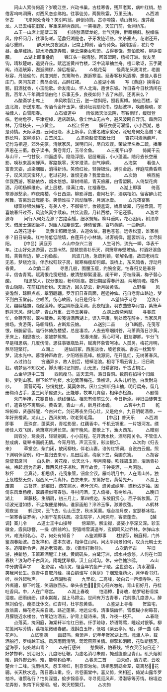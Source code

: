 <!-- { "loadSidebar": true } -->
　　问山人索价何高？岁晚江空，兴动书巢。古桂寒香，残芦老絮，病叶红绡。愁倦客呜呜洞箫，对西风恋恋绨袍。往事徒劳，两鬓秋霜，万里云涛。
　　△西湖怀古
　　飞来何处奇峰？笑引吟翁，醉倒诗筒。古寺啼猿，晴山舞凤，废井藏龙。人已去梅花旧冢，客重来柳树西风。一笑相逢，天竺门前，合涧桥东。
　　△王一山席上题壁二首
　　扫诗愁满壁龙蛇，壮气凭陵，醉眼横斜。脱帽临风，停杯问月，往事伤嗟。范蠡归湖是也，子牙发迹迟些。笑杀豪杰，花谢还开，酒尽重赊。
　　醉厌厌良夜迢迢，记席上樽前，酒令诗条。锦树围香，花灯夺昼，金屋藏娇。碧水冷西施弄瓢，紫云深秦女吹箫。占得春饶，莺怕歌喉，柳妒蛮腰。
　　△湖上即事叠韵
　　锦江头一掬清愁，回首盟鸥，杨柳汀洲。俊友吴钩，晴秋楚岫，退叟齐丘。赋远游黄州竹楼，泛中流翠袖兰舟。檀口歌讴，玉手藏阄。诗酒觥筹，邂逅绸缪，醉后相留。
　　△桃花菊
　　怪黄花厌我清贫，老圃秋容，丹脸偷匀。前度刘郎，东篱陶令，邂逅寒温。延寿客秋风酒樽，想佳人春日庄门。笑问东君：费尽金钱，占醉红裙。
　　△鉴湖小集
　　写《黄庭》换得白鹅，旧酒犹香，小玉能歌。命友南山，怀人北海，遁世东坡。昨日春今日秋清闲在我，百年人千年调烦恼由他！乐事无多，良夜如何？去了朱颜，还再来么？
　　△酸斋学士席上
　　岸风吹裂江云，迸一缕斜阳，照我离樽。倚徙西楼，留连北海，断送东君。传酒令金杯玉笋，傲诗坛羽扇纶巾。惊起波神，唤醒梅魂，翠袖佳人，白雪阳春。
　　△石塘道中
　　雨依微天淡云阴，有客徜徉，缓辔登临。老树危亭，平津短棹，远店疏砧。傲尘世山无古今，避风波鸥自浮沉。霜后园林，万绿枝头，一点黄金。
　　△松江怀古
　　解征衣便可濯缨，小小西湖，总是诗情。天际浮图，云间旧隐，水上新亭。负重名陆家弟兄，泛轻舟何处高僧？老鹤长鸣，翠柳堤边，白苎风生。
　　△肃斋赵使君致仕归
　　杏花村酒满葫芦，记竹马相迎，郊外先驱。清献家风，渊明归兴，尽自欢娱。荣故里名香二疏，播廉声恩在三衢。教子读书，黄卷青灯，玉带金鱼。
　　△三衢平山亭
　　倚阑干云与山平，一勺甘泉，四面虚亭。隐隐浮图，层层罨画，小小蓬瀛。随月去长空雁影，唤秋来高树蝉声。客路飘零，天宇澄清，剑气峥嵘。
　　△海棠
　　看佳人富贵天姿，点染胭脂，消得新诗。笑倚红妆，轻弹银烛，满引金卮。伴庭院黄昏燕子，叹风流天宝环儿。老过花时，谁恨无香？我爱垂丝。
　　△次韵
　　唤西施伴我西游，客路依依，烟水悠悠。翠树啼鹃，青天旅雁，白雪盟鸥。人倚梨花病酒，月明杨柳维舟。试上层楼，绿满江南，红褪春愁。
　　△湖上即事
　　倚高寒渺渺愁余，昨夜南楼，今日西湖。柳影浮图，岩阿杜宇，酒病相如。留客醉山花解舞，寄离愁云雁能书。笑倩谁扶？风动瑶筝，月满冰壶。
　　△元夜宴集
　　绿窗纱银烛梅花，有美人兮，不御铅华。妆镜羞鸾，娇眉敛翠，巧髻盘鸦。可喜娘春纤过茶，风流煞真字续麻。共饮流霞，月转西楼，不记还家。
　　△游龙源寺
　　问行人何处龙源？古路索蟠，细水蜿蜒。柳耳垂阴，花心困雨，树顶摩天。借居士蒲团坐禅，对幽人松麈谈玄。诗债留连，百巧黄鹂，一曲新蝉。
　　△莲花道中
　　洗黄尘照眼沧浪，古道依依，暮色苍苍。远寺松篁，谁家桃李？旧日柴桑。红袖倚低低院墙，白莲开小小林塘。过客徜徉，题罢新诗，立尽斜阳。
　　【中吕】满庭芳
　　△山中杂兴二首
　　人生可怜，流光一瞬，华表千年。江山好处追游遍，古意然。琵琶恨青衫乐天，洞箫寒赤壁坡仙。村酒好溪鱼贱，芙蓉岸边，醉上钓鱼船。
　　风波几场，急疏利锁，顿解名缰。故园老树应无恙，梦绕沧浪。伴赤松归软子房，赋寒梅瘦却何郎。溪桥上，东风暗香，浮动月昏黄。
　　△次韵二首
　　寻思几般，围腰玉瘦，约腕金宽。怕春归又是春将半，信杳青鸾。赋离恨花笺短短，散清愁柳絮漫漫。阑干畔，芳枝绿满，梅子替心酸。
　　相思故人，钗分恨股，粉印娇痕。数归期屈得春纤困，两地销魂。楼外青山隐隐，花前红雨纷纷。天涯近，回头楚云，新月破黄昏。
　　△野梅
　　风姿澹然，琼酥点点，翠羽翩翩。罗浮旧日春风面，邂逅神仙。花自老青山路边，梦不到白玉堂前。空嗟羡，伤心故园，何日是归年？
　　△望仙子诗卷
　　沧浪小龙，翩翩桂旗，隐隐莲峰。歌尘隔断蓬莱洞，此夜相逢。羽衣曲蟾华月宫，紫箫声鹤背天风。游仙梦，青山万重，云冷玉芙蓉。
　　△湖上酸斋索赋
　　寻春底忙，金鞭弄影，翠袖藏香。彩笺诗满西湖上，误入平康。到处莺花醉乡，当家风月排场。贪游荡，马嘶绿杨，占断紫云娘。
　　△送别二首
　　分飞断肠，花笺写恨，粉腕留香。临行休倚危楼望，总是凄凉。人去去寒烟树苍，马萧萧落日沙黄。牙床上，相思夜长，翠被梦鸳鸯。
　　愁春未醒，芳心可可，旧友卿卿。乍分飞早是相思病，几度伤情。思往事银瓶坠井，赋离怀象管呵冰。人孤另，梅花月明，熬尽短檠灯。
　　△湖上
　　逋仙旧冢，西施淡妆，坡老衰翁。香云一枕繁华梦，流水光中。暮霭钟声故宫，夕阳塔影高峰。桃源洞，花开乱红，无树著春风。
　　△过钓台
　　穷通异乡，故人别后，短棹沧浪。相寻下塌云霄上，旧日疏狂。魂梦远不知汉光，脚头睡只记刘郎。山无恙，归耕富阳，千古占桐江。
　　△金华道中二首
　　西风瘦马，遥天去鸿，落日昏鸦。数前程掐得个归藏卦，梦到山家。柳下纶竿钓槎，水边篱落梅花。渔樵话，从头儿听他，白发耐乌纱。
　　营营苟苟，纷纷扰扰，莫莫休休。厌红尘拂断归山袖，明月扁舟。留几册梅诗占手，盖三间茅屋遮头。还能够，牧羊儿肯留，相伴赤松游。
　　△题情
　　朱门半掩，花笺自检，绣线慵拈。相思有债前生欠，今日新添。弹旧曲徒劳玉纤，遣春愁不离眉尖。黄昏渐，青山一点，新月挂冰蟾。
　　△客中九日
　　乾坤俯仰，贤愚醉醒，今古兴亡。剑花寒夜坐归心壮，又是他乡。九日明朝酒香，一年好景橙黄。龙山上，西风树响，吹老鬓毛霜。
　　【中吕】普天乐
　　△西湖即事
　　蕊珠宫，蓬莱洞，青松影里，红藕香中。千机云锦重，一片银河冻。缥缈佳人双飞凤，紫箫寒月满长空。阑干晚风，菱歌上下，渔火西东。
　　△赠别
　　凤钗分，鸳衾另，轻轻别离，小小前程。花开渭水秋，酒尽阳关令。不管佳人愁成病，载琴书画舸无情。今宵月明，声沉玉笙，影淡银灯。
　　△次韵《归去来》
　　草堂空，柴门闭，放闲柳枝，伴老山妻。谁传红锦词，自说白云偈。照下渊明休官例，和一篇归去来兮，瓜田后溪，梅泉下竺，菊圃东篱。
　　△胡容斋使君席间
　　白头新，黄花瘦，长天北斗，明月南楼。吹残碧玉箫，泪满青衫袖。唤起娥为君寿，舞西风桂子凉秋。百年故侯，千钟美酒，一片闲愁。
　　△秋怀
　　会真诗，相思债，花笺象管，钿盒金钗。雁啼明月中，人在青山外。独上危楼愁无奈，起西风一片离怀。白衣未来，东篱好在，黄菊先开。
　　△湖上废圃
　　古苔苍，题痕旧，疏花照水，老叶沉沟。蜂黄点绣屏，蝶粉沾罗袖。困倚东风垂杨瘦，翠眉攒似带春愁。寻村问酒，无人倚楼，有树维舟。
　　△晚归湖上
　　翠藤枝，生绡扇，初三月上，第四桥边。东坡旧赏心，西子新妆面。万顷波光澄如练，不尘埃便是神仙。谁家画船？泠泠玉筝，渺渺哀弦。
　　△鹤林观夜坐
　　鹤归来，云飞去，仙山玉芝，秋水芙蕖。瑶台挂月奁，宝瑟移冰柱。一架寒香娑罗树，小阑干花影扶疏。凉生院宇，人闲洞府，客至蓬壶。
　　【越调】寨儿令
　　△道士王中山操琴
　　傍翠阴，解尘襟，婆娑小亭深又深。轸玉徽金，霞佩琼簪，一操《醉翁吟》。野猿啼雪满遥岑，玄鹤鸣风过乔林。休弹山水兴，难洗利名心。寻，何处有知音？
　　△鉴湖即事
　　枕绿莎，盼庭柯，门外鉴湖春始波。白发禅和，墨本东坡，相伴住山阿。问太平风景如何，叹贞元朝士无多。追陪新令尹，邂逅老宫娥。歌，《骤雨打新荷》。
　　△次韵怀古
　　写旧游，换新愁，玉箫寒酒醒江上楼。黄鹤矶头，白鹭汀洲，烟水共悠悠。人何在七国春秋？浪淘尽千古风流。隋堤犹翠柳，汉土自鸿沟。休，来往愧沙鸥。
　　△山中分韵得声字
　　犯帝星，动山灵，怪当年钓鱼严子陵。尘世逃名，清水濯缨，笑我问长生。驾青牛自取丹经，换白鹅谁写《黄庭》？烟笼烧药火，月伴看书灯。听，林外起秋声。
　　△西湖秋夜
　　九里松，二高峰，破白云一声烟寺钟。花外嘶骢，柳下吟篷，笑语散西东。举头夜色，赏心归兴匆匆。青山衔好月，丹桂吐香风。中，人在广寒宫。
　　△湖上春晚
　　怕酒樽，诗魂，帕罗轻粉香揉泪痕。细雨纷纷，绿水粼粼，湖上马蹄尘。世间有万古青春，花前换几度游人。醉煞刘伯伦，瘦损沈休文。红杏村，杜宇怨黄昏。
　　△鉴湖上寻梅
　　贺监宅，放翁斋，梅花老夫亲自栽。路近蓬莱，地远尘埃，清事恼幽怀。雪模糊小树莓苔，月朦胧近水楼台。竹篱边沽酒去，驴背上载诗来。猜，昨夜一枝开。
　　△春晓
　　点落英，掩闲庭，海棠轩半帘红日影。纤手琼琼，娇语莺莺，睡起对银筝。柳花笺闲写芳情，荔枝浆微破春醒。浅斟白玉杯，低唱《紫云亭》。轻，弹一曲《卖花声》。
　　△忆鉴湖
　　画鼓鸣，紫箫声，记年年贺家湖上景。竞渡人争，载酒船行，罗绮越王城。风风雨雨清明，莺莺燕燕关情。柳擎和泪眼，花坠断肠英。望海亭，何处越山青？
　　△舟行感兴
　　愁鬓斑，怕春残，锦衣买臣何日还？好梦邯郸，别泪阳关，几度盼征鞍。为虚名消尽朱颜，掩孤篷羞见青山。矶头烟树暖，鸥外野云闲。难，能够钓鱼竿。
　　△春思二首
　　曲未终，酒方浓，云收楚台十二峰。洗雨梳风，怨玉啼红，别意恨匆匆。话相思鹦鹉金笼，载离愁花骢。长天秋水远，落日暮山重。空，帘卷画堂中。喜又惊，笑相迎，倚湖山露华罗袖冷。谁惯私行？怕负深盟，偷步锦香亭。寻寻觅觅风声，潜潜等等芳情。粉墙边花弄影，朱帘下月笼明。轻，吹灭短檠灯。
　　△次韵
